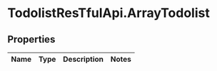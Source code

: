 # TodolistResTfulApi.ArrayTodolist

## Properties
Name | Type | Description | Notes
------------ | ------------- | ------------- | -------------
